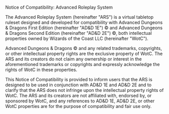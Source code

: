 Notice of Compatibility: Advanced Roleplay System

The Advanced Roleplay System (hereinafter "ARS") is a virtual tabletop ruleset designed and developed for compatibility with Advanced Dungeons & Dragons First Edition (hereinafter "AD&D 1E") © and Advanced Dungeons & Dragons Second Edition (hereinafter "AD&D 2E") ©, both intellectual properties owned by Wizards of the Coast LLC (hereinafter "WotC").

Advanced Dungeons & Dragons © and any related trademarks, copyrights, or other intellectual property rights are the exclusive property of WotC. The ARS and its creators do not claim any ownership or interest in the aforementioned trademarks or copyrights and expressly acknowledge the rights of WotC in these properties.

This Notice of Compatibility is provided to inform users that the ARS is designed to be used in conjunction with AD&D 1E and AD&D 2E and to clarify that the ARS does not infringe upon the intellectual property rights of WotC. The ARS and its creators are not affiliated with, endorsed by, or sponsored by WotC, and any references to AD&D 1E, AD&D 2E, or other WotC properties are for the purpose of compatibility and fair use only.
